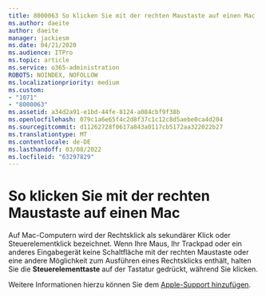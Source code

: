 ```yaml
---
title: 8000063 So klicken Sie mit der rechten Maustaste auf einen Mac
ms.author: daeite
author: daeite
manager: jackiesm
ms.date: 04/21/2020
ms.audience: ITPro
ms.topic: article
ms.service: o365-administration
ROBOTS: NOINDEX, NOFOLLOW
ms.localizationpriority: medium
ms.custom:
- "1071"
- "8000063"
ms.assetid: a34d2a91-e1bd-44fe-8124-a084cbf9f38b
ms.openlocfilehash: 079c1a6e65f4c2d8f37c1c12c8d5aebe0ca4d204
ms.sourcegitcommit: d11262728f0617a843a0117cb5172aa322022b27
ms.translationtype: MT
ms.contentlocale: de-DE
ms.lasthandoff: 03/08/2022
ms.locfileid: "63297829"
---
```

# <a name="how-to-right-click-on-a-mac"></a>So klicken Sie mit der rechten Maustaste auf einen Mac

Auf Mac-Computern wird der Rechtsklick als sekundärer Klick oder Steuerelementklick bezeichnet. Wenn Ihre Maus, Ihr Trackpad oder ein anderes Eingabegerät keine Schaltfläche mit der rechten Maustaste oder eine andere Möglichkeit zum Ausführen eines Rechtsklicks enthält, halten Sie die **Steuerelementtaste** auf der Tastatur gedrückt, während Sie klicken.
  
Weitere Informationen hierzu können Sie dem [Apple-Support hinzufügen](https://go.microsoft.com/fwlink/?linkid=2022220&amp;clcid=0x409).
  